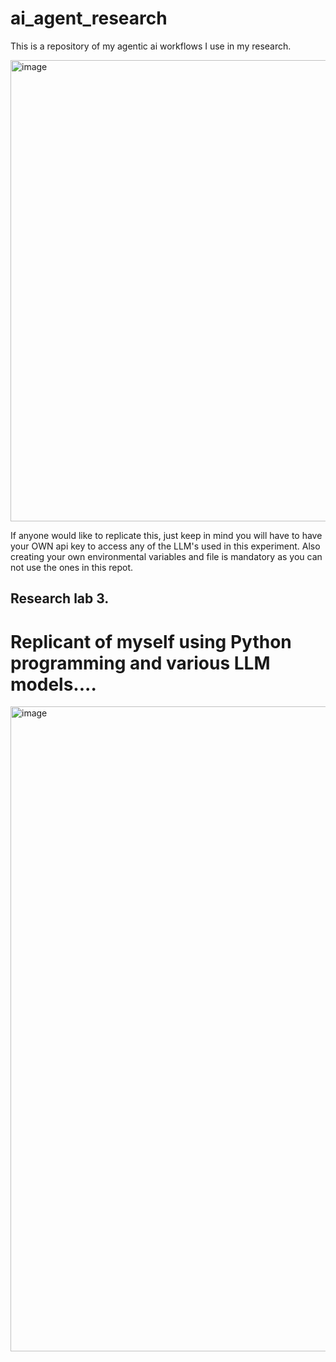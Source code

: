 # ai_agent_research
This is a repository of my agentic ai workflows I use in my research.



<img width="1292" height="738" alt="image" src="https://github.com/user-attachments/assets/6d78c82e-ef8f-4b71-87aa-9ede072e3247" />


If anyone would like to replicate this, just keep in mind you will have to have your OWN api key to access
any of the LLM's used in this experiment. Also creating your own environmental variables and file
is mandatory as you can not use the ones in this repot.



## Research lab 3.
# Replicant of myself using Python programming and various LLM models....

<img width="1920" height="1032" alt="image" src="https://github.com/user-attachments/assets/b5e3a670-7201-4f2d-a993-39a2974dfe03" />

